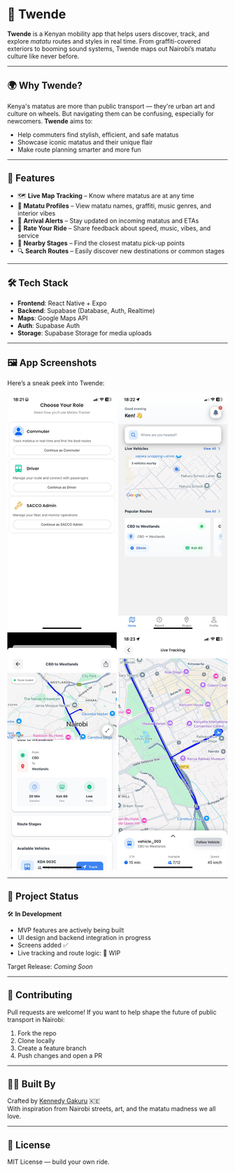 # 🚐 Twende

**Twende** is a Kenyan mobility app that helps users discover, track, and explore *matatu* routes and styles in real time. From graffiti-covered exteriors to booming sound systems, Twende maps out Nairobi’s matatu culture like never before.

---

## 🌍 Why Twende?

Kenya's matatus are more than public transport — they're urban art and culture on wheels. But navigating them can be confusing, especially for newcomers. **Twende** aims to:

- Help commuters find stylish, efficient, and safe matatus
- Showcase iconic matatus and their unique flair
- Make route planning smarter and more fun

---

## 📱 Features

- 🗺️ **Live Map Tracking** – Know where matatus are at any time
- 🎨 **Matatu Profiles** – View matatu names, graffiti, music genres, and interior vibes
- 🔔 **Arrival Alerts** – Stay updated on incoming matatus and ETAs
- 💬 **Rate Your Ride** – Share feedback about speed, music, vibes, and service
- 📍 **Nearby Stages** – Find the closest matatu pick-up points
- 🔍 **Search Routes** – Easily discover new destinations or common stages

---

## 🛠 Tech Stack

- **Frontend**: React Native + Expo
- **Backend**: Supabase (Database, Auth, Realtime)
- **Maps**: Google Maps API
- **Auth**: Supabase Auth
- **Storage**: Supabase Storage for media uploads

---

## 🖼 App Screenshots

Here’s a sneak peek into Twende:

<div align="center">
  <img src="assets/twende1.jpeg" width="250" alt="Twende Screenshot 1"/>
  <img src="assets/twende2.jpeg" width="250" alt="Twende Screenshot 2"/>
  <img src="assets/twende3.jpeg" width="250" alt="Twende Screenshot 3"/>
  <img src="assets/twende4.jpeg" width="250" alt="Twende Screenshot 4"/>
</div>

---

## 🚧 Project Status

🛠 **In Development**

- MVP features are actively being built
- UI design and backend integration in progress
- Screens added ✅
- Live tracking and route logic: 🔄 WIP

Target Release: _Coming Soon_

---

## 🤝 Contributing

Pull requests are welcome! If you want to help shape the future of public transport in Nairobi:

1. Fork the repo
2. Clone locally
3. Create a feature branch
4. Push changes and open a PR

---

## 🙋‍♂️ Built By

Crafted by [Kennedy Gakuru](https://github.com/KennedyGakuru) 🇰🇪  
With inspiration from Nairobi streets, art, and the matatu madness we all love.

---

## 📄 License

MIT License — build your own ride.
